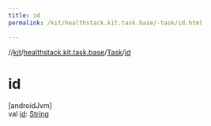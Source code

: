 ```yaml
---
title: id
permalink: /kit/healthstack.kit.task.base/-task/id.html

---
```

//[kit](/kit.html)/[healthstack.kit.task.base](../index.html)/[Task](index.html)/[id](id.html)



# id



[androidJvm]\
val [id](id.html): [String](https://kotlinlang.org/api/latest/jvm/stdlib/kotlin/-string/index.html)




